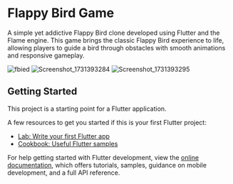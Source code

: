 # Flappy Bird Game

A simple yet addictive Flappy Bird clone developed using Flutter and the Flame engine. This game brings the classic Flappy Bird experience to life, allowing players to guide a bird through obstacles with smooth animations and responsive gameplay.

![fbied](https://github.com/user-attachments/assets/62b603b8-5683-4ebd-8227-befefa7f3402)
![Screenshot_1731393284](https://github.com/user-attachments/assets/d5a06179-6d7c-4578-a548-79323862d067)
![Screenshot_1731393295](https://github.com/user-attachments/assets/088c54fc-b879-4bc5-8e9d-cb220f649434)


## Getting Started

This project is a starting point for a Flutter application.

A few resources to get you started if this is your first Flutter project:

- [Lab: Write your first Flutter app](https://docs.flutter.dev/get-started/codelab)
- [Cookbook: Useful Flutter samples](https://docs.flutter.dev/cookbook)

For help getting started with Flutter development, view the
[online documentation](https://docs.flutter.dev/), which offers tutorials,
samples, guidance on mobile development, and a full API reference.
